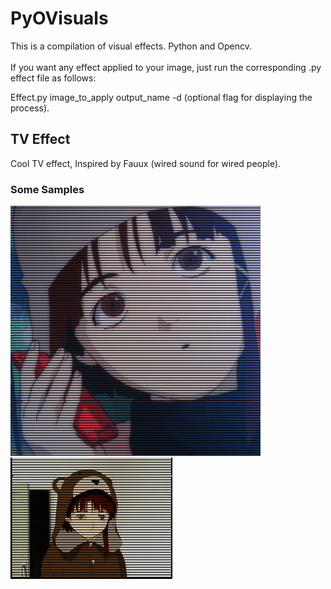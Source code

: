 # PyOVisuals
This is a compilation of visual effects. Python and Opencv.<br><br>
If you want any effect applied to your image, just run the corresponding .py effect file as follows:

Effect.py image_to_apply output_name -d (optional flag for displaying the process).

## TV Effect
Cool TV effect, Inspired by Fauux (wired sound for wired people).

### Some Samples

![Cool Sample](TV_effect3.gif?raw=true "1")
<br>
![Cool Sample](TV_effect.gif?raw=true "1")
